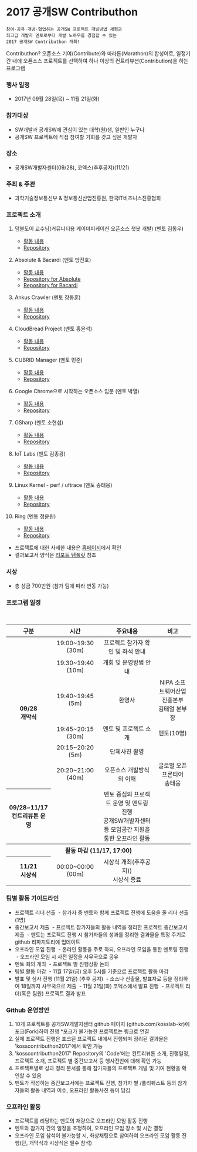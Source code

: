 # 2017 공개SW Contributhon

	참여·공유·개방·협업하는 공개SW 프로젝트 개발방법 체험과 
	최고급 개발자 멘토로부터 개발 노하우를 경험할 수 있는
	2017 공개SW Contributhon 개최!

Contributhon?
오픈소스 기여(Contribute)와 마라톤(Marathon)의 합성어로, 일정기간 내에 오픈소스 프로젝트를 선택하여
하나 이상의 컨트리뷰션(Contribution)을 하는 프로그램 

### 행사 일정
* 2017년 09월 28일(목) ~ 11월 21일(화)

### 참가대상
* SW개발과 공개SW에 관심이 있는 대학(원)생, 일반인 누구나
* 공개SW 프로젝트에 직접 참여할 기회를 갖고 싶은 개발자

### 장소
* 공개SW개발자센터(09/28), 코엑스(추후공지)(11/21)

### 주최 & 주관
* 과학기술정보통신부 & 정보통신산업진흥원, 한국IT비즈니스진흥협회

### 프로젝트 소개
1. 덤블도어 교수님(커뮤니티용 게이미피케이션 오픈소스 챗봇 개발) (멘토 김동우)
	- [활동 내용](https://....................................................)
	- [Repository](https://....................................................)

2. Absolute & Bacardi (멘토 방진호)
	- [활동 내용](/activities/absolute.md)
	- [Repository for Absolute](https://github.com/lunchclass/absolute)
	- [Repository for Bacardi](https://github.com/lunchclass/bacardi)

3. Ankus Crawler (멘토 장동훈)
	- [활동 내용](https://....................................................)
	- [Repository](https://....................................................)

4. CloudBread Project (멘토 홍윤석)
	- [활동 내용](https://....................................................)
	- [Repository](https://....................................................)

5. CUBRID Manager (멘토 민준)
	- [활동 내용](https://....................................................)
	- [Repository](https://....................................................)

6. Google Chrome으로 시작하는 오픈소스 입문 (멘토 박열)
	- [활동 내용](https://....................................................)
	- [Repository](https://....................................................)

7. GSharp (멘토 소현섭)
	- [활동 내용](https://....................................................)
	- [Repository](https://....................................................)

8. IoT Labs (멘토 김종광)
	- [활동 내용](https://....................................................)
	- [Repository](https://....................................................)

9. Linux Kernel - perf / uftrace (멘토 송태웅)
	- [활동 내용](https://....................................................)
	- [Repository](https://....................................................)

10. Ring (멘토 정윤원)
	- [활동 내용](https://....................................................)
	- [Repository](https://....................................................)

* 프로젝트에 대한 자세한 내용은 [홈페이지](https://kosshackathon.kr/project)에서 확인
*  결과보고서 양식은 [리포트 템플릿](https://github.com/kosslab-kr/kosshack2016/blob/master/daily/report_template.md) 참조

### 시상

* 총 상금 700만원 (참가 팀에 따라 변동 가능)

### 프로그램 일정

<table>
    <thead>
        <tr>
            <th align="center">구분</th>
            <th align="center">시간</th>
            <th align="center">주요내용</th>
            <th align="center">비고</th>
        </tr>
    </thead>
    <tbody>
    <tr>
      <th align="center" rowspan="6">09/28<BR>개막식</th>
      <td align="center">19:00~19:30 (30m)</td>
      <td align="center">프로젝트 참가자 확인 및 좌석 안내</td>
    </tr>
    <tr>
      <td align="center">19:30~19:40 (10m)</td>
      <td align="center">개회 및 운영방법 안내</td>
      <td align="center"></td>      
    </tr>
    <tr>
      <td align="center">19:40~19:45 (5m)</td>
      <td align="center">환영사</td>
      <td align="center">NIPA 소프트웨어산업진흥본부<BR>김태열 본부장</td>      
    </tr>
    <tr>
      <td align="center">19:45~20:15 (30m)</td>
      <td align="center">멘토 및 프로젝트 소개</td>
      <td align="center">멘토(10명)</td>
    </tr>
    <tr>
      <td align="center">20:15~20:20 (5m)</td>
      <td align="center">단체사진 촬영</td>
      <td align="center"></td>
    </tr>
    <tr>
      <td align="center">20:20~21:00 (40m)</td>
      <td align="center">오픈소스 개발방식의 이해</td>
      <td align="center">글로벌 오픈프론티어<BR>송태웅</td>
    </tr>
    <tr>
      <th align="center" rowspan="1">09/28~11/17<BR>컨트리뷰톤 운영</th>
      <td align="center"></td>
      <td align="center">멘토 중심의 프로젝트 운영 및 멘토링 진행<BR>공개SW개발자센터 등 모임공간 지원을 통한 오프라인 활동<BR></td></td>
    </tr>
    <tr>
      <th align="center" colspan="4">활동 마감 (11/17, 17:00)</th>
    </tr>	      	      
    <tr>
      <th align="center" rowspan="5">11/21<BR>시상식</th>
      <td align="center">00:00~00:00 (00m)</td>
      <td align="center">시상식 개최(추후공지))<BR>시상식 종료</td>
      <td align="center"></td>
    </tr>
</table>

### 팀별 활동 가이드라인
* 프로젝트 리더 선출
  - 참가자 중 멘토와 함께 프로젝트 진행에 도움을 줄 리더 선출(1명)
* 중간보고서 제출
  - 프로젝트 참가자들의 활동 내역을 정리한 프로젝트 중간보고서 제출
  - 멘토는 프로젝트 진행 시 참가자들의 성과를 정리한 결과물을 특정 주기로 github 리파지토리에 업데이트
* 오프라인 모임 진행
  - 온라인 활동을 주로 하되, 오프라인 모임을 통한 멘토링 진행
  - 오프라인 모임 시 사전 일정을 사무국으로 공유
* 멘토 회의 개최
  - 프로젝트 별 진행상황 논의
* 팀별 활동 마감
  - 11월 17일(금) 오후 5시를 기준으로 프로젝트 활동 마감
* 발표 및 심사 진행 (11월 21일) (추후 공지)
  - 소스나 산출물, 발표자료 등을 정리하여 18일까지 사무국으로 제출
  - 11월 21일(화) 코엑스에서 발표 진행
  - 프로젝트 리더(혹은 팀원) 프로젝트 결과 발표

### Github 운영방안
1. 10개 프로젝트를 공개SW개발자센터 github 페이지 (github.com/kosslab-kr)에 포크(Fork)하여 진행
  *포크가 불가능한 프로젝트는 링크로 연결
2. 실제 프로젝트 진행은 포크된 프로젝트 내에서 진행되며 정리된 결과물은 'kosscontributhon2017'에서 확인 가능
3. 'kosscontributhon2017' Repository의 'Code'에는 컨트리뷰톤 소개, 진행일정, 프로젝트 소개, 프로젝트 별 중간보고서 등 행사전반에 대해 확인 가능
4. 프로젝트별로 성과 정리 문서를 통해 참가자들의 프로젝트 개발 및 기여 현황을 확인할 수 있음
5. 멘토가 작성하는 중간보고서에는 프로젝트 진행, 참가자 별 /풀리퀘스트 등의 참가자들의 활동 내역과 이슈, 오프라인 활동사진 등이 담김

### 오프라인 활동
* 프로젝트를 리딩하는 멘토의 재량으로 오프라인 모임 활동 진행
* 멘토와 참가자 간의 일정을 조정하여, 오프라인 모임 장소 및 시간 결정
* 오프라인 모임 참석이 불가능할 시, 화상채팅으로 참여하여 오프라인 모임 활동 진행(단, 개막식과 시상식은 필수 참석)
